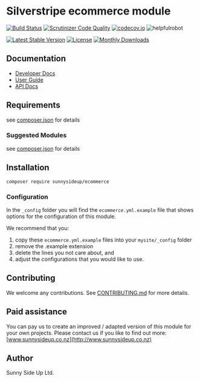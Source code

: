 # Silverstripe ecommerce module
[![Build Status](https://travis-ci.org/sunnysideup/silverstripe-ecommerce.svg?branch=master)](https://travis-ci.org/sunnysideup/silverstripe-ecommerce)
[![Scrutinizer Code Quality](https://scrutinizer-ci.com/g/sunnysideup/silverstripe-ecommerce/badges/quality-score.png?b=master)](https://scrutinizer-ci.com/g/sunnysideup/silverstripe-ecommerce/?branch=master)
[![codecov.io](https://codecov.io/github/sunnysideup/silverstripe-ecommerce/coverage.svg?branch=master)](https://codecov.io/github/sunnysideup/silverstripe-ecommerce?branch=master)
![helpfulrobot](https://helpfulrobot.io/sunnysideup/ecommerce/badge)

[![Latest Stable Version](https://poser.pugx.org/sunnysideup/ecommerce/version)](https://packagist.org/packages/sunnysideup/ecommerce)
[![License](https://poser.pugx.org/sunnysideup/ecommerce/license)](https://packagist.org/packages/sunnysideup/ecommerce)
[![Monthly Downloads](https://poser.pugx.org/sunnysideup/ecommerce/d/monthly)](https://packagist.org/packages/sunnysideup/ecommerce)


## Documentation



 * [Developer Docs](docs/en/INDEX.md)
 * [User Guide](docs/en/userguide.md)
 * [API Docs](http://docs.ssmods.com/sunnysideup/ecommerce/classes.xhtml)

## Requirements



see [composer.json](composer.json) for details

### Suggested Modules



see [composer.json](composer.json) for details


## Installation


```
composer require sunnysideup/ecommerce
```

### Configuration



In the `_config` folder you will find the `ecommerce.yml.example`
file that shows options for the configuration of this module.

We recommend that you:

  1. copy these `ecommerce.yml.example` files into your
`mysite/_config` folder
  2. remove the .example extension
  3. delete the lines you not care about, and
  4. adjust the configurations that you would like to use.


## Contributing



We welcome any contributions. See [CONTRIBUTING.md](CONTRIBUTING.md) for more details.

## Paid assistance



You can pay us to create an improved / adapted version of this module for your own projects.  Please contact us if you like to find out more: [www.sunnysideup.co.nz](http://www.sunnysideup.co.nz)

## Author



Sunny Side Up Ltd.
